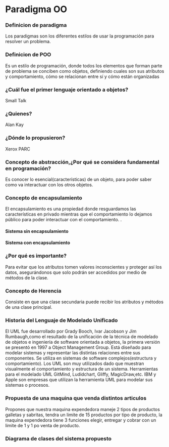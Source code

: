 # Paradigma OO
### Definicion de paradigma 
Los paradigmas son los diferentes estilos de usar la programación para resolver un problema.
### Definicion de POO
 Es un estilo de programación, donde todos los elementos que forman parte de problema se conciben como objetos, definiendo cuales son sus atributos y comportamiento, cómo se relacionan entre sí y cómo están organizadas
### ¿Cuál fue el primer lenguaje orientado a objetos? 
Small Talk 
### ¿Quienes? 
Alan Kay 
### ¿Dónde lo propusieron?
 Xerox PARC
### Concepto de abstracción,¿Por qué se considera fundamental en programación?
Es conocer lo esencial(características) de un objeto, para poder saber como va interactuar con los otros objetos.
### Concepto de encapsulamiento
El encapsulamiento es una propiedad donde resguardamos las características en privado mientras que el comportamiento lo dejamos público para poder interactuar con el comportamiento. .

#### Sistema sin encapsulamiento

#### Sistema con encapsulamiento

### ¿Por qué es importante? 
Para evitar que los atributos tomen valores inconscientes y proteger así los datos, asegurándonos que solo podrán ser accedidos por medio de métodos de la clase.   
### Concepto de Herencia
Consiste en que una clase secundaria puede recibir los     atributos y métodos de una clase principal.	
### Historia del Lenguaje de Modelado Unificado
El UML fue desarrollado por Grady Booch, Ivar Jacobson y Jim Rumbaugh,como el resultado de la unificación de la técnica de modelado de objetos e ingeniería de software orientada a objetos, la primera versión se presentó en 1997 a Object Management Group. Está diseñado para modelar sistemas y representar las distintas relaciones entre sus componentes. Se utiliza en sistemas de software complejos(estructura y comportamiento). Los UML son muy utilizados dado que muestran visualmente el comportamiento y estructura de un sistema. Herramientas para el modelado UML  GitMind, Ludidchart, Gliffy, MagicDraw,etc. IBM y Apple son empresas que utilizan la herramienta UML para modelar sus sistemas o procesos. 
### Propuesta de una maquina que venda distintos articulos
Propones que nuestra maquina expendedora maneje 2 tipos de productos galletas y sabritas, tendra un limite de 15 productos por tipo de producto, la maquina expendedora tiene 3 funciones elegir, entregar y cobrar con un limite de 1 y  1 po venta de producto.
### Diagrama de clases del sistema propuesto
